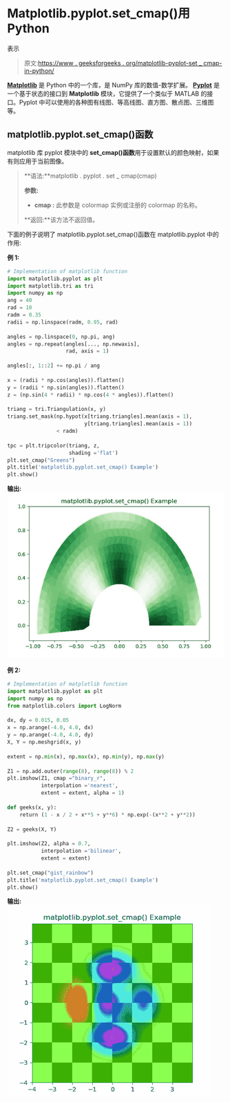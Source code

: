 # Matplotlib.pyplot.set_cmap()用 Python

表示

> 原文:[https://www . geeksforgeeks . org/matplotlib-pyplot-set _ cmap-in-python/](https://www.geeksforgeeks.org/matplotlib-pyplot-set_cmap-in-python/)

**[Matplotlib](https://www.geeksforgeeks.org/python-introduction-matplotlib/)** 是 Python 中的一个库，是 NumPy 库的数值-数学扩展。 **[Pyplot](https://www.geeksforgeeks.org/pyplot-in-matplotlib/)** 是一个基于状态的接口到 **Matplotlib** 模块，它提供了一个类似于 MATLAB 的接口。Pyplot 中可以使用的各种图有线图、等高线图、直方图、散点图、三维图等。

## matplotlib.pyplot.set_cmap()函数

matplotlib 库 pyplot 模块中的 **set_cmap()函数**用于设置默认的颜色映射，如果有则应用于当前图像。

> **语法:**matplotlib . pyplot . set _ cmap(cmap)
> 
> **参数:**
> 
> *   **cmap :** 此参数是 colormap 实例或注册的 colormap 的名称。
> 
> **返回:**该方法不返回值。

下面的例子说明了 matplotlib.pyplot.set_cmap()函数在 matplotlib.pyplot 中的作用:

**例 1:**

```py
# Implementation of matplotlib function
import matplotlib.pyplot as plt
import matplotlib.tri as tri
import numpy as np
ang = 40
rad = 10
radm = 0.35
radii = np.linspace(radm, 0.95, rad)

angles = np.linspace(0, np.pi, ang)
angles = np.repeat(angles[..., np.newaxis], 
                   rad, axis = 1)

angles[:, 1::2] += np.pi / ang

x = (radii * np.cos(angles)).flatten()
y = (radii * np.sin(angles)).flatten()
z = (np.sin(4 * radii) * np.cos(4 * angles)).flatten()

triang = tri.Triangulation(x, y)
triang.set_mask(np.hypot(x[triang.triangles].mean(axis = 1),
                         y[triang.triangles].mean(axis = 1))
                < radm)

tpc = plt.tripcolor(triang, z, 
                    shading ='flat')
plt.set_cmap("Greens")
plt.title('matplotlib.pyplot.set_cmap() Example')
plt.show()
```

**输出:**
![](img/a5603708cdade7162b952ca98f58c356.png)

**例 2:**

```py
# Implementation of matplotlib function
import matplotlib.pyplot as plt
import numpy as np
from matplotlib.colors import LogNorm

dx, dy = 0.015, 0.05
x = np.arange(-4.0, 4.0, dx)
y = np.arange(-4.0, 4.0, dy)
X, Y = np.meshgrid(x, y)

extent = np.min(x), np.max(x), np.min(y), np.max(y)

Z1 = np.add.outer(range(8), range(8)) % 2
plt.imshow(Z1, cmap ="binary_r", 
           interpolation ='nearest',
           extent = extent, alpha = 1)

def geeks(x, y):
    return (1 - x / 2 + x**5 + y**6) * np.exp(-(x**2 + y**2))

Z2 = geeks(X, Y)

plt.imshow(Z2, alpha = 0.7,
           interpolation ='bilinear',
           extent = extent)

plt.set_cmap("gist_rainbow")
plt.title('matplotlib.pyplot.set_cmap() Example')
plt.show()
```

**输出:**
![](img/5f7d2ebf3f11cbb0ce4c50256ed316ed.png)